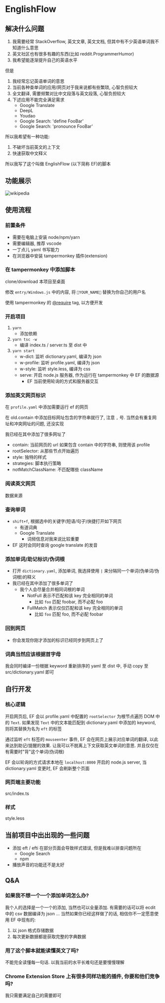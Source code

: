 # EnglishFlow

## 解决什么问题

1. 我需要经常 StackOverflow, 英文文章, 英文文档, 但其中有不少英语单词我不知道什么意思
2. 英文社区也有很多有趣的东西(比如 reddit.ProgrammerHumor)
3. 我希望能逐渐提升自己的英语水平

但是

1. 我经常忘记英语单词的意思
2. 当前各种查单词的应用/网页对于我来说都有些繁琐, 心智负担较大
3. 全文翻译, 需要频繁对比中文段落与英文段落, 心智负担较大
4. 下述应用不能完全满足需求
   - Google Translate
   - DeepL
   - Youdao
   - Google Search: 'define FooBar'
   - Google Search: 'pronounce FooBar'

所以我希望有一种功能:

1. 不破坏当前英文的上下文
2. 快速获取中文释义

所以我写了这个叫做 EnglishFlow (以下简称 EF)的脚本

## 功能展示

![wikipedia](./screenshots/q.gif)

## 使用流程

### 前置条件

- 需要在电脑上安装 node/npm/yarn
- 需要编辑器, 推荐 vscode
- 一丁点儿 yaml 书写能力
- 在浏览器中安装 tampermonkey 插件(extension)

### 在 tampermonkey 中添加脚本

clone/download 本项目至桌面

修改 `entry/Windows.js` 中的内容, 将 `🚧YOUR_NAME🚧` 替换为你自己的用户名

使用 tampermonkey 的 [@require](https://www.tampermonkey.net/documentation.php#_require) tag, 以方便开发

### 开启项目

1. `yarn`
   - 添加依赖
2. `yarn tsc -w`
   - 编译 index.ts / server.ts 至 dist 中
3. `yarn start`
   - w-dict: 监听 dictionary.yaml, 编译为 json
   - w-profile: 监听 profile.yaml, 编译为 json
   - w-style: 监听 style.less, 编译为 css
   - serve: 开启 node.js 服务器, 作为运行在 tampermonkey 中 EF 的数据源
     - EF 当前使用轮询的方式和服务器交互

### 添加英文网页标识

在 `profile.yaml` 中添加需要运行 ef 的网页

在 old.contain 中添加目标网址包含的字符串就行了, 注意 `,` 号. 当然会有重复网址和冲突网址的问题, 还没实现

我已经在其中添加了很多网址了

- contain: 当前网页的 url 如果包含 contain 中的字符串, 则使用该 profile
- rootSelector: 从那些节点开始遍历
- style: 独特的样式
- strategies: 脚本执行策略
- notMatchClassName: 不匹配哪些 className

### 阅读英文网页

数据来源

### 查询单词

- `shift+f`, 根据选中的关键字(短语/句子)快捷打开如下网页
  - 有道词典
  - Google Translate
    - 词频信息对我来说比较重要
- EF 这时会同时查询 google translate 的发音

### 添加单词/助记标识/伪词根

- 打开 `dictionary.yaml`, 添加单词, 我选择使用 `|` 来分隔同一个单词(伪单词/伪词根)的释义
- 我已经在其中添加了很多单词了
  - 我个人会尽量合并相同词根的单词
    - NotFull 表示不匹配和该 key 完全相同的单词
      - 比如 `foo` 匹配 foobar, 而不必配 foo
    - FullMatch 表示仅仅匹配和该 key 完全相同的单词
      - 比如 `foo` 匹配 foo, 而不必配 foobar

### 回到网页

- 你会发现你刚才添加的标识已经同步到网页上了

### 词典当然应该根据首字母

我会同时编译一份根据 keyword 重新排序的 yaml 至 dist 中, 手动 copy 至 src/dictionary.yaml 即可

## 自行开发

### 核心逻辑

开启网页后, EF 会以 profile.yaml 中配置的 `rootSelector` 为根节点遍历 DOM 中的 `Text`. 如果发现 `Text` 中的文本能匹配到 dictionary.yaml 中添加的 keyword, 则将其替换为名为 `eft` 的标签

通过监听 `eft` 标签的 `mouseenter` 事件, EF 会在网页上展示对应单词的翻译, 以此来达到助记/提醒的效果. 让我可以不脱离上下文获取英文单词的意思. 并且仅仅在有需要时"背"这个单词(伪词根)

EF 会以轮询的方式请求本地在 `localhost:8000` 开启的 node.js server, 当 dictionary.yaml 变更时, EF 会刷新整个页面

### 网页端主要功能

src/index.ts

### 样式

style.less

## 当前项目中出出现的一些问题

- 添加 eft / efti 在部分页面会导致样式错误, 但是我难以排查问题所在
  - Google Search
  - npm
- 播放声音的功能还不是太好

## Q&A

### 如果我不想一个一个添加单词怎么办?

我个人的选择是一个一个的添加, 当然也可以全量添加. 有需要的话可以将 ecdit 中的 csv 数据编译为 json ... 当然如果你已经这样做了的话, 相信你不一定愿意使用 EF 中现有的:

1. 以 json 格式存储数据
2. 每次更新数据都是获取完整的字典数据

### 用了这个脚本就能读懂英文了吗?

不能完全读懂每一句话. 以我当前的水平长难句还是要慢慢理解

### Chrome Extension Store 上有很多同样功能的插件, 你要和他们竞争吗?

我只需要满足自己的需要即可
